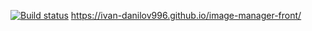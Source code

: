 [![Build status](https://ci.appveyor.com/api/projects/status/665i6u2423xmvk1h?svg=true)](https://ci.appveyor.com/project/Ivan-Danilov996/image-manager-front)
https://ivan-danilov996.github.io/image-manager-front/
